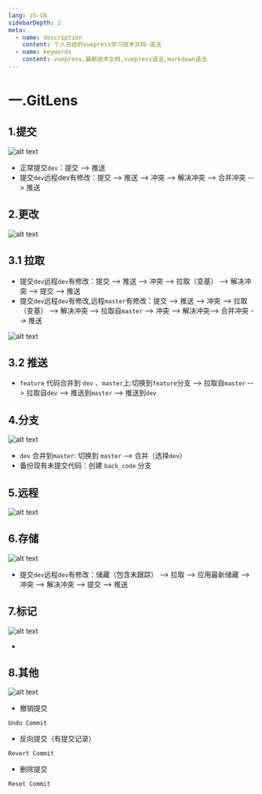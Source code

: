 ```yaml
---
lang: zh-CN
sidebarDepth: 2
meta:
  - name: description
    content: 个人总结的vuepress学习技术文档-语法
  - name: keywords
    content: vuepress,最新技术文档,vuepress语法,markdown语法
---
```


# 一.GitLens

## 1.提交

![alt text](./image.png)

- 正常提交`dev`：提交 --> 推送
- 提交`dev`远程dev有修改：提交 -->  推送  --> 冲突 --> 解决冲突 --> 合并冲突 --> 推送

## 2.更改

![alt text](./image-1.png)

## 3.1 拉取

- 提交`dev`远程`dev`有修改：提交 -->  推送  --> 冲突 --> 拉取（变基） --> 解决冲突 --> 提交 --> 推送
- 提交`dev`远程`dev`有修改,远程`master`有修改：提交 -->  推送  --> 冲突 --> 拉取（变基） --> 解决冲突 --> 拉取自`master` --> 冲突 --> 解决冲突--> 合并冲突 --> 推送

![alt text](./image-2.png)

## 3.2 推送

- `feature` 代码合并到 `dev` 、`master`上:切换到`feature`分支 --> 拉取自`master` --> 拉取自`dev` --> 推送到`master` --> 推送到`dev`

## 4.分支

![alt text](./image-3.png)

- `dev` 合并到`master`: 切换到 `master` --> 合并（选择`dev`）
- 备份现有未提交代码：创建 `back_code` 分支

## 5.远程

![alt text](./image-4.png)

## 6.存储

![alt text](./image-5.png)

- 提交`dev`远程`dev`有修改：储藏（包含未跟踪） -->  拉取  --> 应用最新储藏 -->  冲突 --> 解决冲突 --> 提交 --> 推送

## 7.标记

![alt text](./image-6.png)

-

## 8.其他

![alt text](./image-7.png)

- 撤销提交

`Undo Commit`

- 反向提交（有提交记录）

`Revert Commit`

- 删除提交

`Reset Commit`
